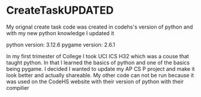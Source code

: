 # CreateTaskUPDATED
My orignal create task code was created in codehs's version of python and with my new python knowledge I updated it

python version: 3.12.6
pygame version: 2.6.1

In my first trimester of College I took UCI ICS H32 which was a couse that taught python. In that I learned the basics of python and one of the basics being pygame. I decided I wanted to update my AP CS P project and make it look better and actually shareable. My other code can not be run because it was used on the CodeHS website with their version of python with their compilier
